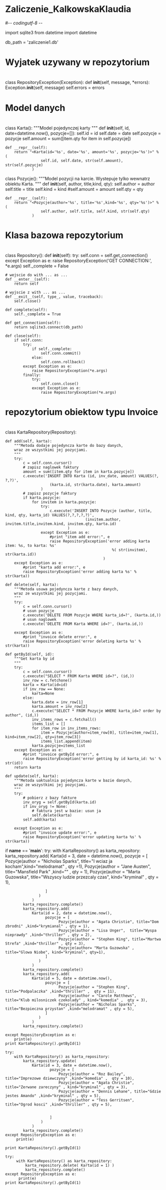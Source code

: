 # Zaliczenie_KalkowskaKlaudia
#-*- codingutf-8 -*-

import sqlite3
from datetime import datetime

db_path = 'zaliczenie1.db'

#
# Wyjatek uzywany w repozytorium
#
class RepositoryException(Exception):
    def __init__(self, message, *errors):
        Exception.__init__(self, message)
        self.errors = errors


#
# Model danych
#
class Karta():
    """Model pojedynczej karty
    """
    def __init__(self, id, date=datetime.now(), pozycje=[]):
        self.id = id
        self.date = date
        self.pozycje = pozycje
        self.amount = sum([item.qty for item in self.pozycje])

    def __repr__(self):
        return "<Karta(id='%s', date='%s', amount='%s', pozycje='%s')>" % (
                    self.id, self.date, str(self.amount), str(self.pozycje)
                )


class Pozycje():
    """Model pozycji na karcie. Wystepuje tylko wewnatrz obiektu Karta.
    """
    def __init__(self, author, title,kind,  qty):
        self.author = author
        self.title = title
        self.kind = kind
        #self.amount = amount
        self.qty = qty

    def __repr__(self):
        return "<Pozycje(author='%s', title='%s',kind='%s', qty='%s')>" % (
                    self.author, self.title, self.kind, str(self.qty)
                )


#
# Klasa bazowa repozytorium
#
class Repository():
    def __init__(self):
        try:
            self.conn = self.get_connection()
        except Exception as e:
            raise RepositoryException('GET CONNECTION:', *e.args)
        self._complete = False

    # wejscie do with ... as ...
    def __enter__(self):
        return self

    # wyjscie z with ... as ...
    def __exit__(self, type_, value, traceback):
        self.close()

    def complete(self):
        self._complete = True

    def get_connection(self):
        return sqlite3.connect(db_path)

    def close(self):
        if self.conn:
            try:
                if self._complete:
                    self.conn.commit()
                else:
                    self.conn.rollback()
            except Exception as e:
                raise RepositoryException(*e.args)
            finally:
                try:
                    self.conn.close()
                except Exception as e:
                    raise RepositoryException(*e.args)

#
# repozytorium obiektow typu Invoice
#
class KartaRepository(Repository):

    def add(self, karta):
        """Metoda dodaje pojedyncza karte do bazy danych,
        wraz ze wszystkimi jej pozycjami.
        """
        try:
            c = self.conn.cursor()
            # zapisz naglowek faktury
            amount = sum([item.qty for item in karta.pozycje])
            c.execute('INSERT INTO Karta (id, inv_date, amount) VALUES(?, ?,?)',
                        (karta.id, str(karta.date), karta.amount)
                    )
            # zapisz pozycje faktury
            if karta.pozycje:
                for invitem in karta.pozycje:
                    try:
                        c.execute('INSERT INTO Pozycje (author, title, kind, qty, karta_id) VALUES(?,?,?,?,?)',
                                        (invitem.author, invitem.title,invitem.kind, invitem.qty, karta.id)
                                )
                    except Exception as e:
                        #print "item add error:", e
                        raise RepositoryException('error adding karta item: %s, to karta: %s'
                                                    %( str(invitem), str(karta.id))
                                                )
        except Exception as e:
            #print "karta add error:", e
            raise RepositoryException('error adding karta %s' % str(karta))

    def delete(self, karta):
        """Metoda usuwa pojedyncza karte z bazy danych,
        wraz ze wszystkimi jej pozycjami.
        """
        try:
            c = self.conn.cursor()
            # usun pozycje
            c.execute('DELETE FROM Pozycje WHERE karta_id=?', (karta.id,))
            # usun naglowek
            c.execute('DELETE FROM Karta WHERE id=?', (karta.id,))

        except Exception as e:
            #print "invoice delete error:", e
            raise RepositoryException('error deleting karta %s' % str(karta))

    def getById(self, id):
        """Get karta by id
        """
        try:
            c = self.conn.cursor()
            c.execute("SELECT * FROM Karta WHERE id=?", (id,))
            inv_row = c.fetchone()
            karta = Karta(id=id)
            if inv_row == None:
                karta=None
            else:
                karta.date = inv_row[1]
                karta.amount = inv_row[2]
                c.execute("SELECT * FROM Pozycje WHERE karta_id=? order by author", (id,))
                inv_items_rows = c.fetchall()
                items_list = []
                for item_row in inv_items_rows:
                    item = Pozycje(author=item_row[0], title=item_row[1], kind=item_row[2], qty=item_row[3])
                    items_list.append(item)
                karta.pozycje=items_list
        except Exception as e:
            #print "invoice getById error:", e
            raise RepositoryException('error getting by id karta_id: %s' % str(id))
        return karta

    def update(self, karta):
        """Metoda uaktualnia pojedyncza karte w bazie danych,
        wraz ze wszystkimi jej pozycjami.
        """
        try:
            # pobierz z bazy fakture
            inv_oryg = self.getById(karta.id)
            if inv_oryg != None:
                # faktura jest w bazie: usun ja
                self.delete(karta)
            self.add(karta)

        except Exception as e:
            #print "invoice update error:", e
            raise RepositoryException('error updating karta %s' % str(karta))
if __name__ == '__main__':
    try:
        with KartaRepository() as karta_repository:
            karta_repository.add(
                Karta(id = 3, date = datetime.now(),
                      pozycje = [
                            Pozycje(author = "Nicholas Sparks", title="I wciaz ja kocham",kind="melodramat" , qty =1),
                            Pozycje(author = "Jane Austen",  title="Mansfield Park" ,kind="" , qty = 1),
                            Pozycje(author = "Marta Guzowska", title="Wszyscy ludzie przezcaly czas", kind="kryminal" , qty = 1),

                      ]
                   )
                )
            karta_repository.complete()
            karta_repository.add(
                Karta(id = 2, date = datetime.now(),
                      pozycje = [
                            Pozycje(author = "Agata Christie", title="Dom zbrodni" ,kind="krymianal" , qty = 1),
                            Pozycje(author = "Lisa Unger",  title="Wyspa nieprawdy" ,kind="thriller" , qty = 2),
                            Pozycje(author = "Stephen King", title="Martwa Strefa" ,kind="thriller" , qty = 3),
                            Pozycje(author= "Marta Guzowska" , title="Glowa Niobe", kind="kryminal", qty=1),
                      ]
                   )
                )
            karta_repository.complete()
            karta_repository.add(
                Karta(id = 5, date = datetime.now(),
                      pozycje = [
                            Pozycje(author = "Stephen King", title="Podpalaczka" ,kind="thriller" ,  qty = 11),
                            Pozycje(author = "Carole Matthews",  title="Klub milosniczek czekolady" , kind="komedia" ,  qty = 3),
                            Pozycje(author = "Nicholas Sparks", title="Bezpieczna przystan" ,kind="melodramat" , qty = 5),
                      ]
                   )
                )
            karta_repository.complete()

    except RepositoryException as e:
        print(e)
    print KartaRepository().getById(1)

    try:
        with KartaRepository() as karta_repository:
            karta_repository.update(
                Karta(id = 3, date = datetime.now(),
                        pozycje = [
                            Pozycje(author = "Roz Bailey", title="Imprezowe dziewczyny" ,kind="komedia" ,  qty = 10),
                            Pozycje(author = "Agata Christie",  title="Zerwane zareczyny" , kind="kryminal" , qty = 3),
                            Pozycje(author = "Dennis Lehane", title="Gdzie jestes Amando" ,kind="kryminal" , qty = 5),
                            Pozycje(author = "Tess Gerritsen", title="Ogrod kosci" ,kind="thriller" , qty = 5),


                        ]
                    )
                )
            karta_repository.complete()
    except RepositoryException as e:
         print(e)

    print KartaRepository().getById(1)

    try:
         with KartaRepository() as karta_repository:
             karta_repository.delete( Karta(id = 1) )
             karta_repository.complete()
    except RepositoryException as e:
          print(e)
    print KartaRepository().getById(1)

